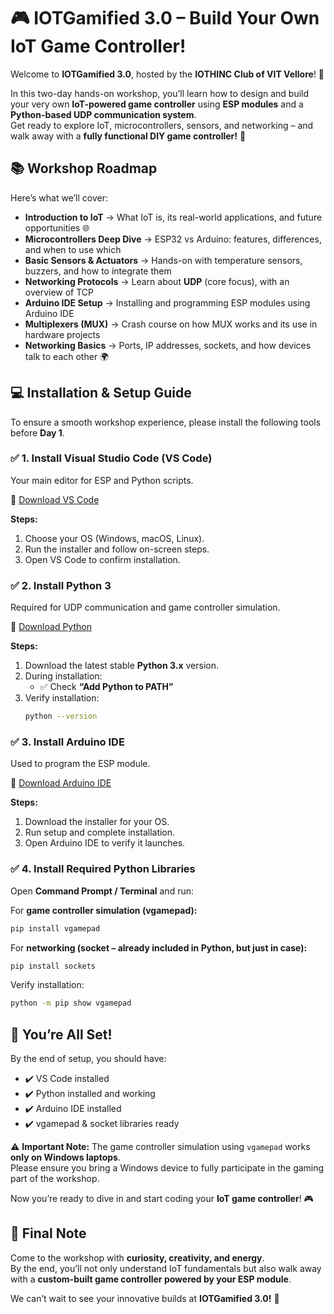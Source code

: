 # 🎮 IOTGamified 3.0 – Build Your Own IoT Game Controller!  

Welcome to **IOTGamified 3.0**, hosted by the **IOTHINC Club of VIT Vellore**! 🚀  

In this two-day hands-on workshop, you’ll learn how to design and build your very own **IoT-powered game controller** using **ESP modules** and a **Python-based UDP communication system**.  
Get ready to explore IoT, microcontrollers, sensors, and networking – and walk away with a **fully functional DIY game controller!** 🌟  


## 📚 Workshop Roadmap  

Here’s what we’ll cover:  

- **Introduction to IoT** → What IoT is, its real-world applications, and future opportunities 🌐  
- **Microcontrollers Deep Dive** → ESP32 vs Arduino: features, differences, and when to use which  
- **Basic Sensors & Actuators** → Hands-on with temperature sensors, buzzers, and how to integrate them  
- **Networking Protocols** → Learn about **UDP** (core focus), with an overview of TCP  
- **Arduino IDE Setup** → Installing and programming ESP modules using Arduino IDE  
- **Multiplexers (MUX)** → Crash course on how MUX works and its use in hardware projects  
- **Networking Basics** → Ports, IP addresses, sockets, and how devices talk to each other 🌍  


## 💻 Installation & Setup Guide  

To ensure a smooth workshop experience, please install the following tools before **Day 1**.  

### ✅ 1. Install Visual Studio Code (VS Code)  
Your main editor for ESP and Python scripts.  

🔗 [Download VS Code](https://code.visualstudio.com/download)  

**Steps:**  
1. Choose your OS (Windows, macOS, Linux).  
2. Run the installer and follow on-screen steps.  
3. Open VS Code to confirm installation.  


### ✅ 2. Install Python 3  
Required for UDP communication and game controller simulation.  

🔗 [Download Python](https://www.python.org/downloads/)  

**Steps:**  
1. Download the latest stable **Python 3.x** version.  
2. During installation:  
   - ✅ Check **“Add Python to PATH”**  
3. Verify installation:  
   ```bash
   python --version
   
### ✅ 3. Install Arduino IDE  
Used to program the ESP module.  

🔗 [Download Arduino IDE](https://www.arduino.cc/en/software)  

**Steps:**  
1. Download the installer for your OS.  
2. Run setup and complete installation.  
3. Open Arduino IDE to verify it launches.  


### ✅ 4. Install Required Python Libraries  

Open **Command Prompt / Terminal** and run:  

For **game controller simulation (vgamepad):**  
   ```bash
   pip install vgamepad
   ```
For **networking (socket – already included in Python, but just in case):**  

```bash
pip install sockets
```

Verify installation:  

```bash
python -m pip show vgamepad
```


## 🎉 You’re All Set!  

By the end of setup, you should have:  
- ✔️ VS Code installed  
- ✔️ Python installed and working  
- ✔️ Arduino IDE installed  
- ✔️ vgamepad & socket libraries ready  

⚠️ **Important Note:** The game controller simulation using `vgamepad` works **only on Windows laptops**.  
Please ensure you bring a Windows device to fully participate in the gaming part of the workshop.  

Now you’re ready to dive in and start coding your **IoT game controller**! 🎮  


## 🚀 Final Note  

Come to the workshop with **curiosity, creativity, and energy**.  
By the end, you’ll not only understand IoT fundamentals but also walk away with a **custom-built game controller powered by your ESP module**.  

We can’t wait to see your innovative builds at **IOTGamified 3.0!** 🌟  




